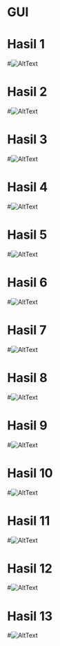 # GUI
# Hasil 1
#![AltText](https://github.com/najmi10/GUI/blob/master/GUI1.png "Hasil Satu")
# Hasil 2
#![AltText](https://github.com/najmi10/GUI/blob/master/GUI2.png "Hasil Dua")
# Hasil 3
#![AltText](https://github.com/najmi10/GUI/blob/master/GUI3.png "Hasil Tiga")
# Hasil 4
#![AltText](https://github.com/najmi10/GUI/blob/master/GUI4.png "Hasil Empat")
# Hasil 5
#![AltText](https://github.com/najmi10/GUI/blob/master/GUI5.png "Hasil Lima")
# Hasil 6
#![AltText](https://github.com/najmi10/GUI/blob/master/GUI6.png "Hasil Enam")
# Hasil 7
#![AltText](https://github.com/najmi10/GUI/blob/master/GUI7.png "Hasil Tujuh")
# Hasil 8
#![AltText](https://github.com/najmi10/GUI/blob/master/GUI8.png "Hasil Delapan")
# Hasil 9
#![AltText](https://github.com/najmi10/GUI/blob/master/GUI9.png "Hasil Sembilan")
# Hasil 10
#![AltText](https://github.com/najmi10/GUI/blob/master/GUI10.png "Hasil Sepuluh")
# Hasil 11
#![AltText](https://github.com/najmi10/GUI/blob/master/GUI11.png "Hasil Sebelas")
# Hasil 12
#![AltText](https://github.com/najmi10/GUI/blob/master/GUI12.png "Hasil Dua Belas")
# Hasil 13
#![AltText](https://github.com/najmi10/GUI/blob/master/GUI13.png "Hasil Tiga Belas")


